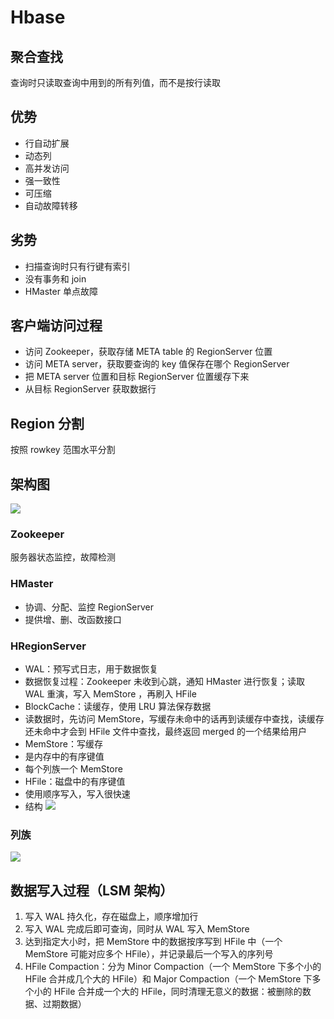 # Hbase
## 聚合查找
查询时只读取查询中用到的所有列值，而不是按行读取

## 优势
- 行自动扩展
- 动态列
- 高并发访问
- 强一致性
- 可压缩
- 自动故障转移

## 劣势
- 扫描查询时只有行键有索引
- 没有事务和 join
- HMaster 单点故障

## 客户端访问过程
- 访问 Zookeeper，获取存储 META table 的 RegionServer 位置
- 访问 META server，获取要查询的 key 值保存在哪个 RegionServer
- 把 META server 位置和目标 RegionServer 位置缓存下来
- 从目标 RegionServer 获取数据行

## Region 分割
按照 rowkey 范围水平分割

## 架构图
![](http://osbdeld5c.bkt.clouddn.com/18-4-10/11715688.jpg)

### Zookeeper
服务器状态监控，故障检测

### HMaster
- 协调、分配、监控 RegionServer
- 提供增、删、改函数接口

### HRegionServer
- WAL：预写式日志，用于数据恢复
 - 数据恢复过程：Zookeeper 未收到心跳，通知 HMaster 进行恢复；读取 WAL 重演，写入 MemStore ，再刷入 HFile
- BlockCache：读缓存，使用 LRU 算法保存数据
 - 读数据时，先访问 MemStore，写缓存未命中的话再到读缓存中查找，读缓存还未命中才会到 HFile 文件中查找，最终返回 merged 的一个结果给用户
- MemStore：写缓存
 - 是内存中的有序键值
 - 每个列族一个 MemStore
- HFile：磁盘中的有序键值
 - 使用顺序写入，写入很快速
 - 结构
![](http://osbdeld5c.bkt.clouddn.com/18-4-12/12285315.jpg)
 
### 列族
![](http://osbdeld5c.bkt.clouddn.com/18-4-12/86797257.jpg)

## 数据写入过程（LSM 架构）
1. 写入 WAL 持久化，存在磁盘上，顺序增加行
2. 写入 WAL 完成后即可查询，同时从 WAL 写入 MemStore
3. 达到指定大小时，把 MemStore 中的数据按序写到 HFile 中（一个 MemStore 可能对应多个 HFile），并记录最后一个写入的序列号
4. HFile Compaction：分为 Minor Compaction（一个 MemStore 下多个小的 HFile 合并成几个大的 HFile）和 Major Compaction（一个 MemStore 下多个小的 HFile 合并成一个大的 HFile，同时清理无意义的数据：被删除的数据、过期数据）
